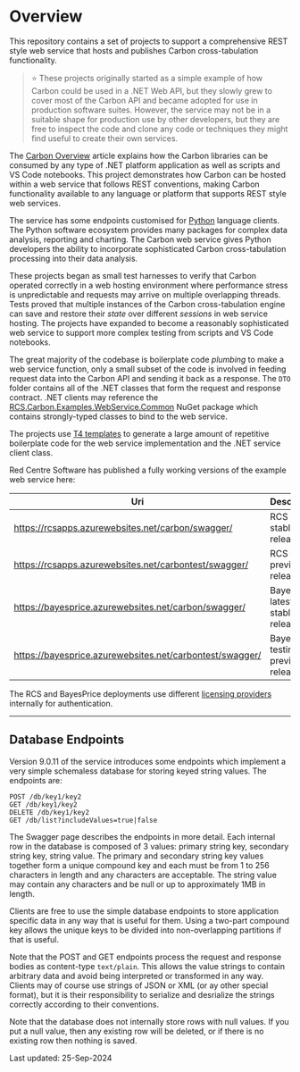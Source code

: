 ﻿# Overview

This repository contains a set of projects to support a comprehensive REST style web service that hosts and publishes Carbon cross-tabulation functionality.

> :star: These projects originally started as a simple example of how Carbon could be used in a .NET Web API, but they slowly grew to cover most of the Carbon API and became adopted for use in production software suites. However, the service may not be in a suitable shape for production use by other developers, but they are free to inspect the code and clone any code or techniques they might find useful to create their own services.

The [Carbon Overview][carbover] article explains how the Carbon libraries can be consumed by any type of .NET platform application as well as scripts and VS Code notebooks. This project demonstrates how Carbon can be hosted within a web service that follows REST conventions, making Carbon functionality available to any language or platform that supports REST style web services.

The service has some endpoints customised for [Python][pyorg] language clients. The Python software ecosystem provides many packages for complex data analysis, reporting and charting. The Carbon web service gives Python developers the ability to incorporate sophisticated Carbon cross-tabulation processing into their data analysis.

These projects began as small test harnesses to verify that Carbon operated correctly in a web hosting environment where performance stress is unpredictable and requests may arrive on multiple overlapping threads. Tests proved that multiple instances of the Carbon cross-tabulation engine can save and restore their *state* over different *sessions* in web service hosting. The projects have expanded to become a reasonably sophisticated web service to support more complex testing from scripts and VS Code notebooks.

The great majority of the codebase is boilerplate code *plumbing* to make a web service function, only a small subset of the code is involved in feeding request data into the Carbon API and sending it back as a response. The `DTO` folder contains all of the .NET classes that form the request and response contract. .NET clients may reference the [RCS.Carbon.Examples.WebService.Common][excommon] NuGet package which contains strongly-typed classes to bind to the web service.

The projects use [T4 templates][t4] to generate a large amount of repetitive boilerplate code for the web service implementation and the .NET service client class.

Red Centre Software has published a fully working versions of the example web service here:

| Uri | Description |
| --- | --- |
| <https://rcsapps.azurewebsites.net/carbon/swagger/> | RCS latest stable release |
| <https://rcsapps.azurewebsites.net/carbontest/swagger/> | RCS testing preview release |
| <https://bayesprice.azurewebsites.net/carbon/swagger/> | BayesPrice latest stable release |
| <https://bayesprice.azurewebsites.net/carbontest/swagger/> | BayesPrice testing preview release |


The RCS and BayesPrice deployments use different [licensing providers][licprov] internally for authentication.

---

## Database Endpoints

Version 9.0.11 of the service introduces some endpoints which implement a very simple schemaless database for storing keyed string values. The endpoints are:

```
POST /db/key1/key2 
GET /db/key1/key2  
DELETE /db/key1/key2  
GET /db/list?includeValues=true|false
```

The Swagger page describes the endpoints in more detail. Each internal row in the database is composed of 3 values: primary string key, secondary string key, string value. The primary and secondary string key values together form a unique compound key and each must be from 1 to 256 characters in length and any characters are acceptable. The string value may contain any characters and be null or up to approximately 1MB in length.

Clients are free to use the simple database endpoints to store application specific data in any way that is useful for them. Using a two-part compound key allows the unique keys to be divided into non-overlapping partitions if that is useful.

Note that the POST and GET endpoints process the request and response bodies as content-type `text/plain`. This allows the value strings to contain arbitrary data and avoid being interpreted or transformed in any way. Clients may of course use strings of JSON or XML (or ay other special format), but it is their responsibility to serialize and desrialize the strings correctly according to their conventions.

Note that the database does not internally store rows with null values. If you put a null value, then any existing row will be deleted, or if there is no existing row then nothing is saved.

Last updated: 25-Sep-2024

[carbover]: https://rcsapps.azurewebsites.net/doc/carbon/articles/overview.htm
[pyorg]: https://www.python.org/
[excommon]: https://www.nuget.org/packages/RCS.Carbon.Examples.WebService.Common
[t4]: https://learn.microsoft.com/en-us/visualstudio/modeling/code-generation-and-t4-text-templates?view=vs-2022
[licprov]: https://github.com/redcentre/Carbon.Examples.Licensing.Provider